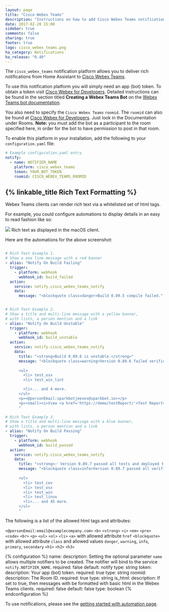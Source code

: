 ```yaml
---
layout: page
title: "Cisco Webex Teams"
description: "Instructions on how to add Cisco Webex Teams notifications to Home Assistant."
date: 2017-02-20 15:00
sidebar: true
comments: false
sharing: true
footer: true
logo: cisco_webex_teams.png
ha_category: Notifications
ha_release: "0.40"
---
```


The `cisco_webex_teams` notification platform allows you to deliver rich notifications from Home Assistant to [Cisco Webex Teams](https://www.webex.com/team-collaboration.html).

To use this notification platform you will simply need an app (bot) token. To obtain a token visit [Cisco Webex for Developers](https://developer.webex.com/). Detailed instructions can be found in the section titled **Creating a Webex Teams Bot** on the [Webex Teams bot documentation](https://developer.webex.com/docs/bots).

You also need to specify the `Cisco Webex Teams` `roomid`. The `roomid` can also be found at [Cisco Webex for Developers](https://developer.webex.com/). Just look in the Documentation under Rooms. **Note:** you must add the bot as a participant to the room specified here, in order for the bot to have permission to post in that room.

To enable this platform in your installation, add the following to your `configuration.yaml` file:

```yaml
# Example configuration.yaml entry
notify:
  - name: NOTIFIER_NAME
    platform: cisco_webex_teams
    token: YOUR_BOT_TOKEN
    roomid: CISCO_WEBEX_TEAMS_ROOMID
```

## {% linkable_title Rich Text Formatting %}

Webex Teams clients can render rich text via a whitelisted set of html tags. 

For example, you could configure automations to display details in an easy to read fashion like so:

<p class='img'>
<img src='/images/components/cisco_webex_teams/rich_formatting.png' />
Rich text as displayed in the macOS client.
</p>

Here are the automations for the above screenshot:

```yaml

# Rich Text Example 1.
# Show a one line message with a red banner
- alias: "Notify On Build Failing"
  trigger:
    - platform: webhook
      webhook_id: build_failed
  action:
    service: notify.cisco_webex_teams_notify
    data:
      message: "<blockquote class=danger>Build 0.89.5 compile failed."


# Rich Text Example 2.
# Show a title and multi-line message with a yellow banner, 
# with lists, a person mention and a link
- alias: "Notify On Build Unstable"
  trigger:
    - platform: webhook
      webhook_id: build_unstable
  action:
    service: notify.cisco_webex_teams_notify
    data:
      title: "<strong>Build 0.89.6 is unstable.</strong>"
      message: "<blockquote class=warning>Version 0.89.6 failed verifications.
      
      <ul>
        <li> test_osx
        <li> test_win_lint

        <li>... and 4 more.
      </ul>
      <p><@personEmail:sparkbotjeeves@sparkbot.io></p>
      <p><small><i>View <a href='https://demo/testReport/'>Test Report</a></i></small><br></p>
      "

# Rich Text Example 3.
# Show a title and multi-line message with a blue banner, 
# with lists, a person mention and a link
- alias: "Notify On Build Passing"
  trigger:
    - platform: webhook
      webhook_id: build_passed
  action:
    service: notify.cisco_webex_teams_notify
    data:
      title: "<strong>✅ Version 0.89.7 passed all tests and deployed to production!</strong>"
      message: "<blockquote class=info>Version 0.89.7 passed all verifications.
      
      <ul>
        <li> test_cov
        <li> test_osx
        <li> test_win
        <li> test_linux
        <li>... and 45 more.
      </ul>
      "
```

The following is a list of the allowed html tags and attributes:

`<@personEmail:email@examplecompany.com>`
`<b>` 
`<strong>` 
`<i>` 
`<em>`
`<pre>`
`<code>`
`<br>`
`<p>`
`<ul>`
`<ol>`
`<li>`
`<a>` with allowed attribute `href`
`<blockquote>` with allowed attribute `class` and allowed values `danger`, `warning`, `info`, `primary`, `secondary`
`<h1>`
`<h2>`
`<h3>`

{% configuration %}
name:
  description: Setting the optional parameter `name` allows multiple notifiers to be created. The notifier will bind to the service `notify.NOTIFIER_NAME`.
  required: false
  default: notify
  type: string
token:
  description: Your app (bot) token.
  required: true
  type: string
roomid:
  description: The Room ID.
  required: true
  type: string
is_html:
  description: If set to true, then messages with be formatted with basic html in the Webex Teams clients.
  required: false
  default: false
  type: boolean
{% endconfiguration %}

To use notifications, please see the [getting started with automation page](/getting-started/automation/).
